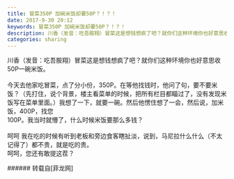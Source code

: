 ```yaml
---
title: 冒菜350P 加碗米饭却要50P？！？！
date: 2017-9-30 20:12
keywords: 冒菜350P 加碗米饭却要50P？！？！
description: 川香（发音：吃吾胺翔）冒菜这是想钱想疯了吧？就你们这种环境你也好意思收50P一碗米饭。今天去他家吃冒菜，点了分小份，350P。在等他找钱时，他问了句，要不要米饭？（先打住，说个背景，楼主看菜单的时候，把所有栏目都瞄过了，没有发现米饭写在菜单里面。）我想了一下，就要一碗。然后他愣住想了一会，然后说，加米饭，400P，找您100P。我当时就懵了，什么时候米饭要那么多钱？呵呵 我在吃的时候有听到老板和旁边食客瞎扯淡，说到，马尼拉什么什么（不太记得了）都不贵，就是吃的贵。呵呵，您还有敢提这茬？
categories: sharing
---
```

<td class="t_f" id="postmessage_908466">

川香（发音：吃吾胺翔）冒菜这是想钱想疯了吧？就你们这种环境你也好意思收50P一碗米饭。<br/>
<br/>
今天去他家吃冒菜，点了分小份，350P。在等他找钱时，他问了句，要不要米饭？（先打住，说个背景，楼主看菜单的时候，把所有栏目都瞄过了，没有发现米饭写在菜单里面。）我想了一下，就要一碗。然后他愣住想了一会，然后说，加米饭，400P，找您<br/>
100P。我当时就懵了，什么时候米饭要那么多钱？<br/>
<br/>
呵呵 我在吃的时候有听到老板和旁边食客瞎扯淡，说到，马尼拉什么什么（不太记得了）都不贵，就是吃的贵。<br/>
呵呵，您还有敢提这茬？<br/>
</td>
###### 转载自[菲龙网]